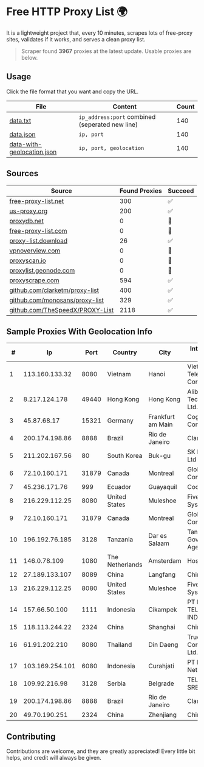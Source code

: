 
# Free HTTP Proxy List 🌍

It is a lightweight project that, every 10 minutes, scrapes lots of free-proxy sites, validates if it works, and serves a clean proxy list.


> Scraper found **3967** proxies at the latest update. Usable proxies are below.

## Usage

Click the file format that you want and copy the URL.


|File|Content|Count|
|----|-------|-----|
|[data.txt](https://raw.githubusercontent.com/themiralay/Proxy-List-World/master/data.txt)|`ip_address:port` combined (seperated new line)|140|
|[data.json](https://raw.githubusercontent.com/themiralay/Proxy-List-World/master/data.json)|`ip, port`|140|
|[data-with-geolocation.json](https://raw.githubusercontent.com/themiralay/Proxy-List-World/master/data-with-geolocation.json)|`ip, port, geolocation`|140|

## Sources

|Source|Found Proxies|Succeed|
|------|-------------|-------|
|[free-proxy-list.net](https://free-proxy-list.net)|300|✅|
|[us-proxy.org](https://www.us-proxy.org)|200|✅|
|[proxydb.net](http://proxydb.net)|0|🚫|
|[free-proxy-list.com](https://free-proxy-list.com/?page=&port=&type%5B%5D=http&type%5B%5D=https&up_time=0&search=Search)|0|🚫|
|[proxy-list.download](https://www.proxy-list.download/HTTP)|26|✅|
|[vpnoverview.com](https://vpnoverview.com/privacy/anonymous-browsing/free-proxy-servers)|0|🚫|
|[proxyscan.io](https://www.proxyscan.io)|0|🚫|
|[proxylist.geonode.com](https://proxylist.geonode.com/api/proxy-list?limit=300&page=1&sort_by=lastChecked&sort_type=desc&protocols=http,https)|0|🚫|
|[proxyscrape.com](https://api.proxyscrape.com/v2/?request=displayproxies&protocol=http&timeout=10000&country=all&ssl=all&anonymity=all)|594|✅|
|[github.com/clarketm/proxy-list](https://raw.githubusercontent.com/clarketm/proxy-list/master/proxy-list-raw.txt)|400|✅|
|[github.com/monosans/proxy-list](https://raw.githubusercontent.com/monosans/proxy-list/main/proxies/http.txt)|329|✅|
|[github.com/TheSpeedX/PROXY-List](https://raw.githubusercontent.com/TheSpeedX/PROXY-List/master/http.txt)|2118|✅|


## Sample Proxies With Geolocation Info

|#|Ip|Port|Country|City|Internet Service Provider|
|-|--|----|-------|----|-------------------------|
|1|113.160.133.32|8080|Vietnam|Hanoi|VietNam Post and Telecom Corporation|
|2|8.217.124.178|49440|Hong Kong|Hong Kong|Alibaba (US) Technology Co., Ltd.|
|3|45.87.68.17|15321|Germany|Frankfurt am Main|Cogent Communications|
|4|200.174.198.86|8888|Brazil|Rio de Janeiro|Claro S.A|
|5|211.202.167.56|80|South Korea|Buk-gu|SK Broadband Co Ltd|
|6|72.10.160.171|31879|Canada|Montreal|GloboTech Communications|
|7|45.236.171.76|999|Ecuador|Guayaquil|Codgrec S.A.|
|8|216.229.112.25|8080|United States|Muleshoe|Five Area Systems, LLC|
|9|72.10.160.171|31879|Canada|Montreal|GloboTech Communications|
|10|196.192.76.185|3128|Tanzania|Dar es Salaam|Tanzania e-Government Agency|
|11|146.0.78.109|1080|The Netherlands|Amsterdam|Hostkey B V|
|12|27.189.133.107|8089|China|Langfang|Chinanet|
|13|216.229.112.25|8080|United States|Muleshoe|Five Area Systems, LLC|
|14|157.66.50.100|1111|Indonesia|Cikampek|PT BARAYA TELEKOMUNIKASI INDONESIA|
|15|118.113.244.22|2324|China|Shanghai|Chinanet|
|16|61.91.202.210|8080|Thailand|Din Daeng|True Internet Corporation CO. Ltd.|
|17|103.169.254.101|6080|Indonesia|Curahjati|PT Master Star Network|
|18|109.92.216.98|3128|Serbia|Belgrade|TELEKOM-SRBIJA|
|19|200.174.198.86|8888|Brazil|Rio de Janeiro|Claro S.A|
|20|49.70.190.251|2324|China|Zhenjiang|Chinanet|



## Contributing

Contributions are welcome, and they are greatly appreciated! Every
little bit helps, and credit will always be given.


